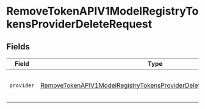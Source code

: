 # RemoveTokenAPIV1ModelRegistryTokensProviderDeleteRequest


## Fields

| Field                                                                                                                                                                       | Type                                                                                                                                                                        | Required                                                                                                                                                                    | Description                                                                                                                                                                 |
| --------------------------------------------------------------------------------------------------------------------------------------------------------------------------- | --------------------------------------------------------------------------------------------------------------------------------------------------------------------------- | --------------------------------------------------------------------------------------------------------------------------------------------------------------------------- | --------------------------------------------------------------------------------------------------------------------------------------------------------------------------- |
| `provider`                                                                                                                                                                  | [RemoveTokenAPIV1ModelRegistryTokensProviderDeleteProviderModelProvider](../../models/operations/removetokenapiv1modelregistrytokensproviderdeleteprovidermodelprovider.md) | :heavy_check_mark:                                                                                                                                                          | The provider of the model registry                                                                                                                                          |